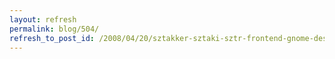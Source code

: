 ```yaml
---
layout: refresh
permalink: blog/504/
refresh_to_post_id: /2008/04/20/sztakker-sztaki-sztr-frontend-gnome-desktopra
---
```


